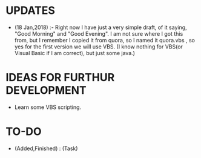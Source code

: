 # UPDATES

- (18 Jan,2018)  :-  Right now I have just a very simple draft, of it saying, "Good Morning" and "Good Evening". I am not sure where I got this from, but I remember I copied it from quora, so I named it quora.vbs , so yes for the first version we will use VBS. (I know nothing for VBS(or Visual Basic if I am correct), but just some java.)

# IDEAS FOR FURTHUR DEVELOPMENT

- Learn some VBS scripting. 

# TO-DO

- (Added,Finished) : (Task)
